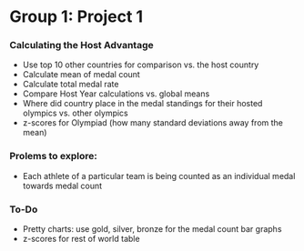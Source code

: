 # Group 1: Project 1

### Calculating the Host Advantage
- Use top 10 other countries for comparison vs. the host country
- Calculate mean of medal count
- Calculate total medal rate
- Compare Host Year calculations vs. global means
- Where did country place in the medal standings for their hosted olympics vs. other olympics
- z-scores for Olympiad (how many standard deviations away from the mean)

### Prolems to explore:
- Each athlete of a particular team is being counted as an individual medal towards medal count

### To-Do
- Pretty charts: use gold, silver, bronze for the medal count bar graphs
- z-scores for rest of world table